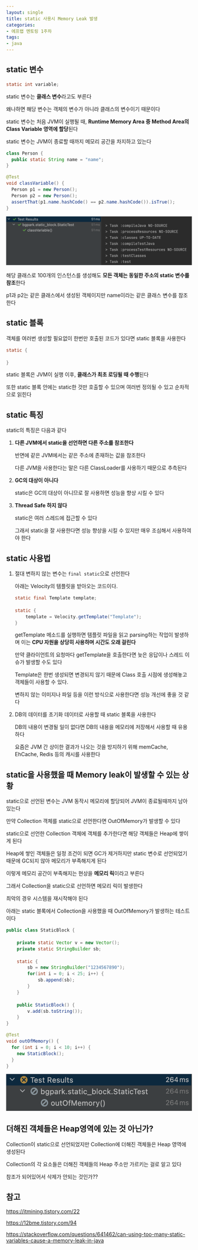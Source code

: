```yaml
---
layout: single
title: static 사용시 Memory Leak 발생
categories:
- 에프랩 멘토링 1주차
tags: 
- java
---
```


## static 변수

```java
static int variable;
```

static 변수는 **클래스 변수**라고도 부른다

왜나하면 해당 변수는 객체의 변수가 아니라 클래스의 변수이기 때문이다

static 변수는 처음 JVM이 실행될 때, **Runtime Memory Area 중 Method Area의 Class Variable 영역에 할당**된다

static 변수는 JVM이 종료할 때까지 메모리 공간을 차지하고 있는다

```java
class Person {
  public static String name = "name";
}
```

```java
@Test
void classVariable() {
  Person p1 = new Person();
  Person p2 = new Person();
  assertThat(p1.name.hashCode() == p2.name.hashCode()).isTrue();
}
```

![image-20220417174451657](https://raw.githubusercontent.com/bgpark82/image/master/images/image-20220417174451657.png)

해당 클래스로 100개의 인스턴스를 생성해도 **모든 객체는 동일한 주소의 static 변수를 참조**한다

p1과 p2는 같은 클래스에서 생성된 객체이지만 name이라는 같은 클래스 변수를 참조한다




## static 블록
객체를 여러번 생성할 필요없이 한번만 호출된 코드가 있다면 static 블록을 사용한다
```java
static {
    
}
```
static 블록은 JVM이 실행 이후, **클래스가 최초 로딩될 때 수행**된다

또한 static 블록 안에는 static한 것만 호출할 수 있으며 여러번 정의될 수 있고 순차적으로 읽힌다



## static 특징

static의 특징은 다음과 같다

1. **다른 JVM에서 static을 선언하면 다른 주소를 참조한다**

   반면에 같은 JVM에서는 같은 주소에 존재하는 값을 참조한다

   다른 JVM을 사용한다는 말은 다른 ClassLoader를 사용하기 때문으로 추측된다

2. **GC의 대상이 아니다**

   static은 GC의 대상이 아니므로 잘 사용하면 성능을 향상 시킬 수 있다

3. **Thread Safe 하지 않다**

   static은 여러 스레드에 접근할 수 있다

   그래서 static을 잘 사용한다면 성능 향상을 시킬 수 있지만 매우 조심해서 사용하여야 한다

## static 사용법

1. 절대 변하지 않는 변수는 `final static`으로 선언한다

   아래는 Velocity의 템플릿을 받아오는 코드이다. 

   

   ```java
   static final Template template;
   
   static {
       template = Velocity.getTemplate("Template");
   }
   ```

   getTemplate 메소드를 실행하면 템플릿 파일을 읽고 parsing하는 작업이 발생하며 이는 **CPU 자원을 상당히 사용하며 시간도 오래 걸린다**

   만약 클라이언트의 요청마다 getTemplate을 호출한다면 늦은 응답이나 스레드 이슈가 발생할 수도 있다

   Template은 한번 생성되면 변경되지 않기 때문에 Class 호출 시점에 생성해놓고 객체들이 사용할 수 있다.

   변하지 않는 이미지나 파일 등을 이런 방식으로 사용한다면 성능 개선에 좋을 것 같다

2. DB의 데이터를 초기화 데이터로 사용할 때 static 블록을 사용한다

   DB의 내용이 변경될 일이 없다면 DB의 내용을 메모리에 저장해서 사용할 때 유용하다

   요즘은 JVM 간 상이한 결과가 나오는 것을 방지하기 위해 memCache, EhCache, Redis 등의 캐시를 사용한다



## static을 사용했을 때 Memory leak이 발생할 수 있는 상황

static으로 선언된 변수는 JVM 동작시 메모리에 할당되어 JVM이 종료될때까지 남아있는다

만약 Collection 객체를 static으로 선언한다면 OutOfMemory가 발생할 수 있다

static으로 선언한 Collection 객체에 객체를 추가한다면 해당 객체들은 Heap에 쌓이게 된다

Heap에 쌓인 객체들은 일정 조건이 되면 GC가 제거하지만 static 변수로 선언되었기 때문에 GC되지 않아 메모리가 부족해지게 된다

이렇게 메모리 공간이 부족해지는 현상을 **메모리 릭**이라고 부른다

그래서 Collection을 static으로 선언하면 메모리 릭이 발생한다

최악의 경우 시스템을 재시작해야 된다



아래는 static 블록에서 Collection을 사용했을 때 OutOfMemory가 발생하는 테스트이다

```java
public class StaticBlock {

    private static Vector v = new Vector();
    private static StringBuilder sb;

    static {
        sb = new StringBuilder("1234567890");
        for(int i = 0; i < 25; i++) {
            sb.append(sb);
        }
    }

    public StaticBlock() {
        v.add(sb.toString());
    }
}

```

```java
@Test
void outOfMemory() {
  for (int i = 0; i < 10; i++) {
    new StaticBlock();
  }
}
```

![image-20220412002447547](https://raw.githubusercontent.com/bgpark82/image/master/images/image-20220412002447547.png)

## 더해진 객체들은 Heap영역에 있는 것 아닌가?

Collection이 static으로 선언되었지만 Collection에 더해진 객체들은 Heap 영역에 생성된다

Collection의 각 요소들은 더해진 객체들의 Heap 주소만 가르키는 걸로 알고 있다

참조가 되어있어서 삭제가 안되는 것인가??

## 참고
https://itmining.tistory.com/22

https://12bme.tistory.com/94

https://stackoverflow.com/questions/641462/can-using-too-many-static-variables-cause-a-memory-leak-in-java